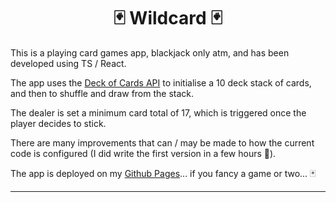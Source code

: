 <h1 align="center"> 🃏 Wildcard 🃏 </h1>

This is a playing card games app, blackjack only atm, and has been developed using TS / React.

The app uses the [Deck of Cards API](https://deckofcardsapi.com/) to initialise a 10 deck stack of cards, and then to shuffle and draw from the stack.  

The dealer is set a minimum card total of 17, which is triggered once the player decides to stick.

There are many improvements that can / may be made to how the current code is configured (I did write the first version in a few hours 💙).

The app is deployed on my [Github Pages](https://dnyfzr.github.io/wildcard/)... if you fancy a game or two... 🃏

---
